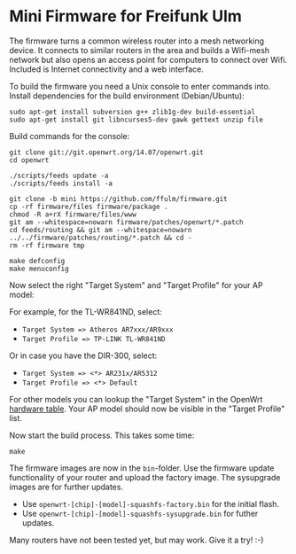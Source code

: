 Mini Firmware for Freifunk Ulm
=========================

The firmware turns a common wireless router into a mesh networking device.
It connects to similar routers in the area and builds a Wifi-mesh network
but also opens an access point for computers to connect over Wifi.
Included is Internet connectivity and a web interface.

To build the firmware you need a Unix console to enter commands into.
Install dependencies for the build environment (Debian/Ubuntu):

    sudo apt-get install subversion g++ zlib1g-dev build-essential
    sudo apt-get install git libncurses5-dev gawk gettext unzip file

Build commands for the console:

    git clone git://git.openwrt.org/14.07/openwrt.git
    cd openwrt
    
    ./scripts/feeds update -a
    ./scripts/feeds install -a
    
    git clone -b mini https://github.com/ffulm/firmware.git
    cp -rf firmware/files firmware/package .
    chmod -R a+rX firmware/files/www
    git am --whitespace=nowarn firmware/patches/openwrt/*.patch
    cd feeds/routing && git am --whitespace=nowarn ../../firmware/patches/routing/*.patch && cd -
    rm -rf firmware tmp
    
    make defconfig
    make menuconfig

Now select the right "Target System" and "Target Profile" for your AP model:

For example, for the TL-WR841ND, select:
* `Target System => Atheros AR7xxx/AR9xxx`
* `Target Profile => TP-LINK TL-WR841ND`

Or in case you have the DIR-300, select:
* `Target System => <*> AR231x/AR5312`
* `Target Profile => <*> Default`

For other models you can lookup the "Target System" in the OpenWrt
[hardware table](http://wiki.openwrt.org/toh/start). Your AP model
should now be visible in the "Target Profile" list.

Now start the build process. This takes some time:

    make

The firmware images are now in the `bin`-folder. Use the firmware update
functionality of your router and upload the factory image. The sysupgrade
images are for further updates.

* Use `openwrt-[chip]-[model]-squashfs-factory.bin` for the initial flash.
* Use `openwrt-[chip]-[model]-squashfs-sysupgrade.bin` for futher updates.

Many routers have not been tested yet, but may work.
Give it a try! :-)
